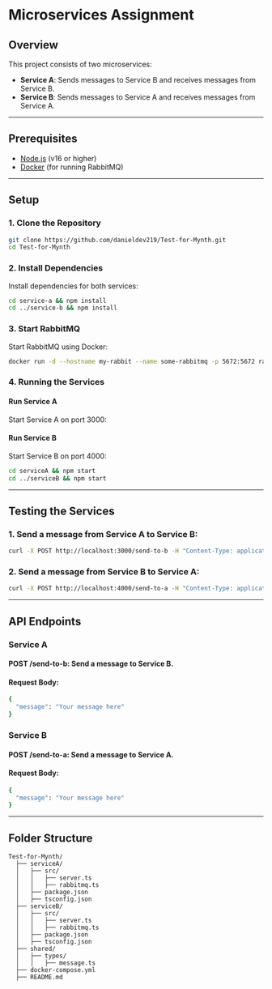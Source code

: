 # Microservices Assignment

## Overview
This project consists of two microservices:
- **Service A**: Sends messages to Service B and receives messages from Service B.
- **Service B**: Sends messages to Service A and receives messages from Service A.

---

## Prerequisites
- [Node.js](https://nodejs.org/) (v16 or higher)
- [Docker](https://www.docker.com/) (for running RabbitMQ)

---

## Setup
### 1. Clone the Repository
```bash
git clone https://github.com/danieldev219/Test-for-Mynth.git
cd Test-for-Mynth
```
### 2. Install Dependencies
Install dependencies for both services:
```bash
cd service-a && npm install
cd ../service-b && npm install
```
### 3. Start RabbitMQ
Start RabbitMQ using Docker:
```bash
docker run -d --hostname my-rabbit --name some-rabbitmq -p 5672:5672 rabbitmq:3
```

### 4. Running the Services
#### Run Service A
Start Service A on port 3000:
#### Run Service B
Start Service B on port 4000:
```bash
cd serviceA && npm start
cd ../serviceB && npm start
```

---

## Testing the Services
### 1. Send a message from Service A to Service B:
```bash
curl -X POST http://localhost:3000/send-to-b -H "Content-Type: application/json" -d '{"message": "Hello from A"}'
```

### 2. Send a message from Service B to Service A:
```bash
curl -X POST http://localhost:4000/send-to-a -H "Content-Type: application/json" -d '{"message": "Hello from B"}'
```

---
## API Endpoints
### Service A
<h4>POST /send-to-b: Send a message to Service B.</h4>
<h4>Request Body:</h4>

```bash
{
  "message": "Your message here"
}
```

### Service B
<h4>POST /send-to-a: Send a message to Service A.</h4>
<h4>Request Body:</h4>

```bash
{
  "message": "Your message here"
}
```

---

## **Folder Structure**
```
Test-for-Mynth/
  ├── serviceA/
  │   ├── src/
  │   │   ├── server.ts
  │   │   ├── rabbitmq.ts
  │   ├── package.json
  │   ├── tsconfig.json
  ├── serviceB/
  │   ├── src/
  │   │   ├── server.ts
  │   │   ├── rabbitmq.ts
  │   ├── package.json
  │   ├── tsconfig.json
  ├── shared/
  │   ├── types/
  │   │   ├── message.ts
  ├── docker-compose.yml
  ├── README.md
```

